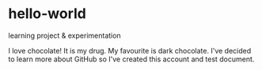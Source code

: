 # hello-world
learning project &amp; experimentation

I love chocolate! It is my drug. My favourite is dark chocolate. 
I've decided to learn more about GitHub so I've created this account and test document.
